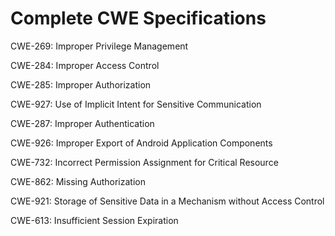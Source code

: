 

# Complete CWE Specifications

CWE-269: Improper Privilege Management

CWE-284: Improper Access Control

CWE-285: Improper Authorization

CWE-927: Use of Implicit Intent for Sensitive Communication

CWE-287: Improper Authentication

CWE-926: Improper Export of Android Application Components

CWE-732: Incorrect Permission Assignment for Critical Resource

CWE-862: Missing Authorization

CWE-921: Storage of Sensitive Data in a Mechanism without Access Control

CWE-613: Insufficient Session Expiration